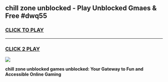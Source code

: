 
## chill zone unblocked - Play Unblocked Gmaes & Free #dwq55
<h3>
<a href="https://news.freeplayer.one?title=chill_zone_unblocked&ref=24F">CLICK TO PLAY</a></h3>
<hr>

<h3>
<a href="https://news.freeplayer.one?title=chill_zone_unblocked&ref=24F">CLICK 2 PLAY</a>
  
</h3>

<a href="https://news.freeplayer.one?title=chill_zone_unblocked&ref=24F/"><img src="https://clearcache.store/games.png"></a>


**chill zone unblocked games unblocked: Your Gateway to Fun and Accessible Online Gaming**
